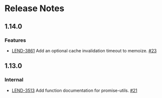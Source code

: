 # Release Notes

## 1.14.0
### Features
- [LEND-3861](https://blendlabs.atlassian.net/browse/LEND-3861) Add an optional cache invalidation timeout to memoize. [#23](https://git.blendlabs.com/blend/promise-utils/pull/23)

## 1.13.0
### Internal
- [LEND-3513](https://blendlabs.atlassian.net/browse/LEND-3513) Add function documentation for promise-utils. [#21](https://git.blendlabs.com/blend/promise-utils/pull/21)
